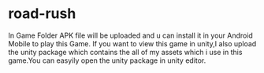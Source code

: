 # road-rush

In Game Folder APK file will be uploaded and u can install it in your Android Mobile to play this Game. If you want to view this game in unity,I also upload the unity package which contains the all of my assets which i use in this game.You can easyily  open the unity package in unity editor.
